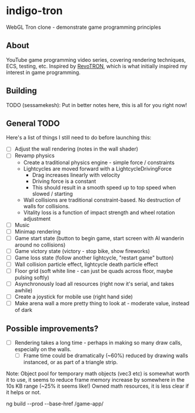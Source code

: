 # indigo-tron
WebGL Tron clone - demonstrate game programming principles

## About
YouTube game programming video series, covering rendering techniques, ECS, testing, etc.
Inspired by [RevoTRON](http://revotron.tripod.com/screens.htm), which is what initially inspired my interest in game programming.

## Building
TODO (sessamekesh): Put in better notes here, this is all for you right now!

## General TODO
Here's a list of things I still need to do before launching this:
- [ ] Adjust the wall rendering (notes in the wall shader)
- [ ] Revamp physics
  - Create a traditional physics engine - simple force / constraints
  - Lightcycles are moved forward with a LightcycleDrivingForce
    - Drag increases linearly with velocity
    - Driving force is a constant
    - This should result in a smooth speed up to top speed when slowed / starting
  - Wall collisions are traditional constraint-based. No destruction of walls for collisions.
  - Vitality loss is a function of impact strength and wheel rotation adjustment
- [ ] Music
- [ ] Minimap rendering
- [ ] Game start state (button to begin game, start screen with AI wanderin around no collisions)
- [ ] Game victory state (victory - stop bike, show fireworks)
- [ ] Game loss state (follow another lightcycle, "restart game" button)
- [ ] Wall collision particle effect, lightcycle death particle effect
- [ ] Floor grid (soft white line - can just be quads across floor, maybe pulsing softly)
- [ ] Asynchronously load all resources (right now it's serial, and takes awhile)
- [ ] Create a joystick for mobile use (right hand side)
- [ ] Make arena wall a more pretty thing to look at - moderate value, instead of dark

## Possible improvements?
- [ ] Rendering takes a long time - perhaps in making so many draw calls, especially on the walls.
  - [ ] Frame time could be dramatically (~60%) reduced by drawing walls instanced, or as part of a triangle strip.

Note: Object pool for temporary math objects (vec3 etc) is somewhat worth it to use, it seems to reduce frame memory increase by somewhere in the 10s KB range (~25% it seems like!)
Owned math resources, it is less clear if it helps or not.

ng build --prod --base-href /game-app/
